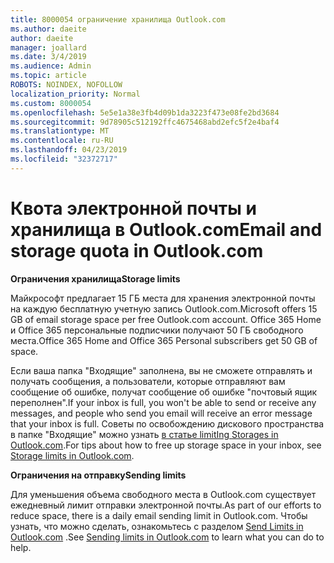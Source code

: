 ```yaml
---
title: 8000054 ограничение хранилища Outlook.com
ms.author: daeite
author: daeite
manager: joallard
ms.date: 3/4/2019
ms.audience: Admin
ms.topic: article
ROBOTS: NOINDEX, NOFOLLOW
localization_priority: Normal
ms.custom: 8000054
ms.openlocfilehash: 5e5e1a38e3fb4d09b1da3223f473e08fe2bd3684
ms.sourcegitcommit: 9d78905c512192ffc4675468abd2efc5f2e4baf4
ms.translationtype: MT
ms.contentlocale: ru-RU
ms.lasthandoff: 04/23/2019
ms.locfileid: "32372717"
---
```

# <a name="email-and-storage-quota-in-outlookcom"></a><span data-ttu-id="8867a-102">Квота электронной почты и хранилища в Outlook.com</span><span class="sxs-lookup"><span data-stu-id="8867a-102">Email and storage quota in Outlook.com</span></span>

<span data-ttu-id="8867a-103">**Ограничения хранилища**</span><span class="sxs-lookup"><span data-stu-id="8867a-103">**Storage limits**</span></span>

<span data-ttu-id="8867a-104">Майкрософт предлагает 15 ГБ места для хранения электронной почты на каждую бесплатную учетную запись Outlook.com.</span><span class="sxs-lookup"><span data-stu-id="8867a-104">Microsoft offers 15 GB of email storage space per free Outlook.com account.</span></span> <span data-ttu-id="8867a-105">Office 365 Home и Office 365 персональные подписчики получают 50 ГБ свободного места.</span><span class="sxs-lookup"><span data-stu-id="8867a-105">Office 365 Home and Office 365 Personal subscribers get 50 GB of space.</span></span>
  
<span data-ttu-id="8867a-106">Если ваша папка "Входящие" заполнена, вы не сможете отправлять и получать сообщения, а пользователи, которые отправляют вам сообщение об ошибке, получат сообщение об ошибке "почтовый ящик переполнен".</span><span class="sxs-lookup"><span data-stu-id="8867a-106">If your inbox is full, you won't be able to send or receive any messages, and people who send you email will receive an error message that your inbox is full.</span></span> <span data-ttu-id="8867a-107">Советы по освобождению дискового пространства в папке "Входящие" можно узнать [в статье limitIng Storages in Outlook.com](https://go.microsoft.com/fwlink/p/?linkid=2001900&amp;clcid=0x409).</span><span class="sxs-lookup"><span data-stu-id="8867a-107">For tips about how to free up storage space in your inbox, see [Storage limits in Outlook.com](https://go.microsoft.com/fwlink/p/?linkid=2001900&amp;clcid=0x409).</span></span>

<span data-ttu-id="8867a-108">**Ограничения на отправку**</span><span class="sxs-lookup"><span data-stu-id="8867a-108">**Sending limits**</span></span>

<span data-ttu-id="8867a-109">Для уменьшения объема свободного места в Outlook.com существует ежедневный лимит отправки электронной почты.</span><span class="sxs-lookup"><span data-stu-id="8867a-109">As part of our efforts to reduce space, there is a daily email sending limit in Outlook.com.</span></span> <span data-ttu-id="8867a-110">Чтобы узнать, что можно сделать, ознакомьтесь с разделом [Send Limits in Outlook.com](https://support.office.com/article/279ee200-594c-40f0-9ec8-bb6af7735c2e) .</span><span class="sxs-lookup"><span data-stu-id="8867a-110">See [Sending limits in Outlook.com](https://support.office.com/article/279ee200-594c-40f0-9ec8-bb6af7735c2e) to learn what you can do to help.</span></span>